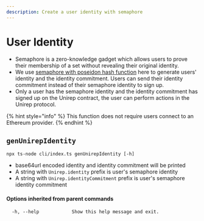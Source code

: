 ```yaml
---
description: Create a user identity with semaphore
---
```


# User Identity

* Semaphore is a zero-knowledge gadget which allows users to prove their membership of a set without revealing their original identity.
* We use [semaphore with poseidon hash function](https://github.com/appliedzkp/UniRep/blob/7e5cf425242134f73b6131778549b6039ea20a9b/crypto/semaphore/identity.ts) here to generate users' identity and the identity commitment. Users can send their identity commitment instead of their semaphore identity to sign up.
* Only a user has the semaphore identity and the identity commitment has signed up on the Unirep contract, the user can perform actions in the Unirep protocol.

{% hint style="info" %}
This function does not require users connect to an Ethereum provider.
{% endhint %}

## `genUnirepIdentity`

```
npx ts-node cli/index.ts genUnirepIdentity [-h]
```

* base64url encoded identity and identity commitment will be printed
* A string with `Unirep.identity` prefix is user's semaphore identity
* A string with `Unirep.identityCommitment` prefix is user's semaphore identity commitment

#### Options inherited from parent commands <a href="#options-inherited-from-parent-commands" id="options-inherited-from-parent-commands"></a>

```
  -h, --help            Show this help message and exit.
```
